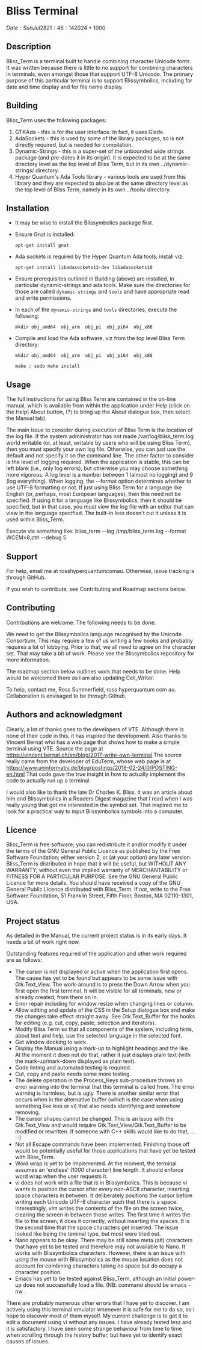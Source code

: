 # Bliss Terminal
$Date: Sun Jul 28 21:46:14 2024 +1000$

## Description

Bliss_Term  is a terminal built to handle  combining  character
Unicode  fonts.  It was written because there is little  to  no
support  for  combining characters in terminals,  even  amongst
those that support UTF-8 Unicode.  The primary purpose of  this
particular terminal is to support Blissymbolics, including  for
date and time display and for file name display.

## Building

Bliss_Term uses the following packages:
1. GTKAda - this is for the user interface.  In fact, it uses Glade.
2. AdaSockets - this is used by some of the library packages, so is
   not directly required, but is needed for compilation.
3. Dynamic-Strings - this is a super-set of the unbounded wide strings
   package (and pre-dates it in its origin).  it is expected to be at
   the same directory level as the top level of Bliss Term, but in
   its own ../dynamic-strings/ directory.
4. Hyper Quantum's Ada Tools library - various tools are used from 
   this library and they are expected to also be at the same directory
   level as the top level of Bliss Term, namely in its own
   ../tools/ directory.

## Installation

* It may be wise to install the Blissymbolics package first.
* Ensure Gnat is installed:

    `apt-get install gnat`

* Ada sockets is required by the Hyper Quantum Ada tools; install viz:

    `apt-get install libadasockets12-dev libadasockets10`

* Ensure prerequisites outlined in Building (above) are installed, in particular
  dynamic-strings and ada tools.  Make sure the directories for those are called
  `dynamic-strings` and `tools` and have appropriate read and write permissions.
* In each of the `dynamic-strings` and `tools` directories, execute the following:

    `mkdir obj_amd64  obj_arm  obj_pi  obj_pi64  obj_x86`

* Compile and load the Ada software, viz from the top level Bliss Term directory:

    `mkdir obj_amd64  obj_arm  obj_pi  obj_pi64  obj_x86`

    `make ; sudo make install`

## Usage

The full instructions for using Bliss Term are contained in the on-line manual,
which is available from within the application under Help (click on the Help|
About button, (?) to bring up the About dialogue box, then select the Manual tab).

The main issue to consider during execution of Bliss Term is the location of
the log file.  If the system administrator has not made /var/log/bliss_term.log
world writable (or, at least, writable by users who will be using Bliss Term),
then you must specify your own log file.  Otherwise, you can just use the default
and not specify it on the command line.  The other factor to consider is the level
of logging required.  When the application is stable, this can be left blank (i.e.,
only log errors), but otherwise you may choose something more vigorous.  A log
level is a number between 1 (almost no logging) and 9 (log everything).
When logging, the --format option determines whether to use UTF-8 formatting or
not.  If just using Bliss Term for a language like English (or, perhaps, most
European languages), then this need not be specified.  If using it for a language
like Blissymbolics, then it should be specified, but in that case, you must view
the log file with an editor that can view in the language specified.  The built-in
less doesn't cut it unless it is used within Bliss_Term.

Execute via something like:
bliss_term --log /tmp/bliss_term.log --format WCEM=8,ctrl --debug 5

## Support

For help, email me at ross<at>hyperquantum<dot>com<dot>au.  Otherwise, 
issue tracking is through GitHub.

If you wish to contribute, see Contributing and Roadmap sections below.

## Contributing

Contributions are welcome.  The following needs to be done.

We need to get the Blissymbolics language recognised by the Unicode Consortium. 
This may require a few of us writing a few books and probably requires a lot of 
lobbying.  Prior to that, we all need to agree on the character set.  That may 
take a bit of work.  Please see the Blissymbolics repository for more 
information.

The roadmap section below outlines work that needs to be done.  Help would be 
welcomed there as I am also updating Cell_Writer.

To help, contact me, Ross Summerfield, ross <at> hyperquantum <dot> com <dot> au.
Collaboration is envisaged to be through Github.

## Authors and acknowledgment

Clearly, a lot of thanks goes to the developers of VTE.  Although there is none
of their code in this, it has inspired the development.  Also thanks to Vincent
Bernat who has a web page that shows how to make a simple terminal using VTE.
Source the page at https://vincent.bernat.ch/en/blog/2017-write-own-terminal
The source really came from the developer of EduTerm, whose web page is at
https://www.uninformativ.de/blog/postings/2018-02-24/0/POSTING-en.html
That code gave the true insight in how to actually implement the code to
actually run up a terminal.

I would also like to thank the late Dr Charles K. Bliss.  It was an article about 
him and Blissymbolics in a Readers Digest magazine that I read when I was really 
young that got me interested in the symbol set.  That inspired me to look for a 
practical way to input Blissymbolics symbols into a computer.

## Licence

Bliss_Term is free software; you can redistribute it and/or modify it under the
terms of the GNU General Public Licence as published by the Free Software 
Foundation; either version 2, or (at your option) any later version.  Bliss_Term 
is distributed in hope that it will be useful, but WITHOUT ANY WARRANTY; without 
even the implied warranty of MERCHANTABILITY or FITNESS FOR A PARTICULAR PURPOSE.
See the GNU General Public Licence for more details.  You should have received 
a copy of the GNU General Public Licence distributed with  Bliss_Term. If not, 
write to the Free Software Foundation, 51 Franklin Street, Fifth Floor, Boston, 
MA 02110-1301, USA.

## Project status

As detailed in the Manual, the current project status is in its early days.  It 
needs a bit of work right now.

Outstanding features required of the application and other work required are as 
follows:
* The cursor is not displayed or active when the application first opens. The
  cause has yet to be found but appears to be some issue with Gtk.Text_View.
  The work-around is to press the Down Arrow when you first open the first
  terminal.  It will be visible for all terminals, new or already created, from
  there on in.
* Error repair including for window resize when changing lines or column.
* Allow editing and update of the CSS in the Setup dialogue box and make the 
  changes take effect straight away.  See Gtk.Text_Buffer for the hooks for 
  editing (e.g. cut, copy, paste, selection and iterators).
* Modify Bliss Term so that all components of the system, including hints, 
  about text and help, use the selected language in the selected font.
* Get window docking to work.
* Display the Manual using a mark-up to highlight headings and the like.  At the 
  moment it does not do that, rather it just displays plain text (with the 
  mark-up/mark-down displayed as plain text).
* Code linting and automated testing is required.
* Cut, copy and paste needs some more testing.
* The delete operation in the Process_Keys sub-procedure throws an error
  warning into the terminal that this terminal is called from.  The error
  warning is harmless, but is ugly.  There is another similar error that occurs
  when in the alternative buffer (which is the case when using something like
  less or vi) that also needs identifying and somehow removing. 
* The cursor shapes cannot be changed.  This is an issue with the Gtk.Text_View
  and would require Gtk.Text_View/Gtk.Text_Buffer to be modified or rewritten.
  If someone with C++ skills would like to do that, ... :-)
* Not all Escape commands have been implemented.  Finishing those off would be
  potentially useful for those applications that have yet be tested with
  Bliss_Term.
* Word wrap is yet to be implemented.  At the moment, the terminal assumes an
  'endless' (1000 character) line length.  It should enforce word wrap when
  the user requests it.
* vi does not work with a file that is in Blissymbolics.  This is because vi
  wants to position the cursor after every non-ASCII character, inserting
  space characters in between.  It deliberately positions the cursor before
  writing each Unicode UTF-8 character such that there is a space.
  Interestingly, vim writes the contents of the file on the screen twice,
  clearing the screen in between those writes.  The first time it writes the
  file to the screen, it does it correctly, without inserting the spaces.  It
  is the second time that the space characters get inserted.
  The issue looked like being the teminal type, but most were tried out.
* Nano appears to be okay.  There may be still some meta (alt) characters
  that have yet to be tested and therefore may not available to Nano. It works
  with Blissymbolics characters. However, there is an issue with using the
  mouse with Blissymbolics as the mouse location does not account for combining
  characters taking no space but do occupy a character position.
* Emacs has yet to be tested against Bliss_Term, although an initial power-up
  does not successfully load a file.  (NB: command should be emacs -nw <file>.

There are probably numerous other errors that I have yet to discover.  I am
actively using this terminal emulator whenever it is safe for me to do so, so I
hope to discover most of them myself.  My current challenge is to get it to
edit a document using vi without any issues.  I have already tested less and it
is satisfactory.  I have seen some strange behaviour from time to time when
scrolling through the history buffer, but have yet to identify exact causes of
issues.

